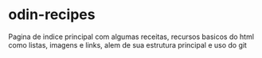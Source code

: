 # odin-recipes

Pagina de indice principal com algumas receitas, recursos basicos do html como listas,
imagens e links, alem de sua estrutura principal e uso do git
